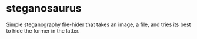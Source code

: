 # steganosaurus
Simple steganography file-hider that takes an image, a file, and tries its best to hide the former in the latter.
